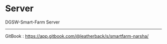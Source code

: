 # Server

DGSW-Smart-Farm Server
*************
GitBook : https://app.gitbook.com/@leatherback/s/smartfarm-narsha/
